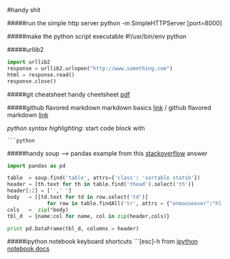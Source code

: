#handy shit

#####run the simple http server
python -m SimpleHTTPServer [port=8000]

#####make the python script executable
\#!/usr/bin/env python 

#####urllib2
```python
import urllib2
response = urllib2.urlopen("http://www.something.com")
html = response.read()
response.close()
```

#####git cheatsheet
handy cheetsheet [pdf](https://training.github.com/kit/downloads/github-git-cheat-sheet.pdf)

#####github flavored markdown
markdown basics [link](https://help.github.com/articles/markdown-basics)  /  github flavored markdown [link](https://help.github.com/articles/github-flavored-markdown)

*python syntax highlighting*: start code block with

    ```python


#####handy soup --> pandas example
from this [stackoverflow](http://stackoverflow.com/questions/14487526/turning-beautifulsoup-output-into-matrix) answer
```python
import pandas as pd

table  = soup.find('table', attrs={'class': 'sortable statsb'})
header = [th.text for th in table.find('thead').select('th')]
header[:2] = ['',' ']
body   = [[td.text for td in row.select('td')]
             for row in table.findAll('tr', attrs = {"onmouseover":"hl(this)"})]
cols   =  zip(*body)
tbl_d  = {name:col for name, col in zip(header,cols)}

print pd.DataFrame(tbl_d, columns = header)
```

#####ipython notebook keyboard shortcuts ```[esc]-h
from [ipython notebook docs](http://ipython.org/ipython-doc/rel-1.1.0/interactive/notebook.html)
